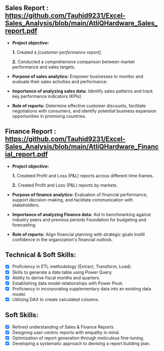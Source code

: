 ## Sales Report : https://github.com/Tauhid9231/Excel-Sales_Analysis/blob/main/AtliQHardware_Sales_report.pdf 


- **Project objective:** 

    **1.** Created a _[customer performance report]._ 

    **2.** Conducted a comprehensive comparison between market performance and sales targets.

- **Purpose of sales analytics:** Empower businesses to monitor and evaluate their sales activities and performance.

- **Importance of analyzing sales data:** Identify sales patterns and track key performance indicators (KPIs).

- **Role of reports:** Determine effective customer discounts, facilitate negotiations with consumers, and identify potential business expansion opportunities in promising countries.


## Finance Report : https://github.com/Tauhid9231/Excel-Sales_Analysis/blob/main/AtliQHardware_Financial_report.pdf 

- **Project objective:** 

    **1.** Createed Profit and Loss (P&L) reports across different time frames. 

   **2.** Created Profit and Loss (P&L) reports by markets.

- **Purpose of finance analytics:** Evaluation of financial performance, support decision-making, and facilitate communication with stakeholders.

- **Importance of analyzing Finance data:** Aid in benchmarking against industry peers and previous periods Foundation for budgeting and forecasting.

- **Role of reports:** Align financial planning with strategic goals Instill confidence in the organization's financial outlook.


## Technical & Soft Skills:
- [x]	Proficiency in ETL methodology (Extract, Transform, Load).
- [x]	Skills to generate a date table using Power Query.
- [x]	Ability to derive fiscal months and quarters.
- [x]	Establishing data model relationships with Power Pivot.
- [x]	Proficiency in incorporating supplementary data into an existing data model.
- [x]	Utilizing DAX to create calculated columns.

## Soft Skills:
- [x]	Refined understanding of Sales & Finance Reports
- [x]	Designing user-centric reports with empathy in mind.
- [x]	Optimization of report generation through meticulous fine-tuning.
- [x]	Developing a systematic approach to devising a report building plan.
